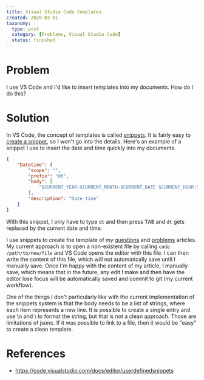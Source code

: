 ```yaml
---
title: Visual Studio Code templates
created: 2020-03-01
taxonomy:
  type: post
  category: [Problems, Visual Studio Code]
  status: finished
---
```


# Problem
I use VS Code and I'd like to insert templates into my documents. How do I do this?

# Solution
In VS Code, the concept of templates is called [snippets](https://code.visualstudio.com/docs/editor/userdefinedsnippets). It is fairly easy to [create a snippet](https://code.visualstudio.com/docs/editor/userdefinedsnippets#_create-your-own-snippets), so I won't go into the details. Here's an example of a snippet I use to insert the date and time quickly into my documents.

```json
{
	"Datetime": {
		"scope": "",
		"prefix": "dt",
		"body": [
			"$CURRENT_YEAR-$CURRENT_MONTH-$CURRENT_DATE $CURRENT_HOUR:$CURRENT_MINUTE:$CURRENT_SECOND"
		],
		"description": "Date time"
	}
}
```

With this snippet, I only have to type `dt` and then press <kbd>TAB</kbd> and `dt` gets replaced by the current date and time.

I use snippets to create the template of my [questions](../../../../questions) and [problems](../../../) articles. My current approach is to open a non-existent file by calling `code /path/to/new/file` and VS Code opens the editor with this file. I can then write the content of this file, which will not automatically save until I manually save. Once I'm happy with the content of my article, I manually save, which means that in the future, any edit I make and then have the editor lose focus will be automatically saved and commit to git (my current workflow).

One of the things I don't particularly like with the current implementation of the snippets system is that the body needs to be a list of strings, where each item represents a new line. It is possible to create a single entry and use \n and \ to format the string, but that is not a clean approach. Those are limitations of jsonc. If it was possible to link to a file, then it would be "easy" to create a clean template.

# References
* https://code.visualstudio.com/docs/editor/userdefinedsnippets

